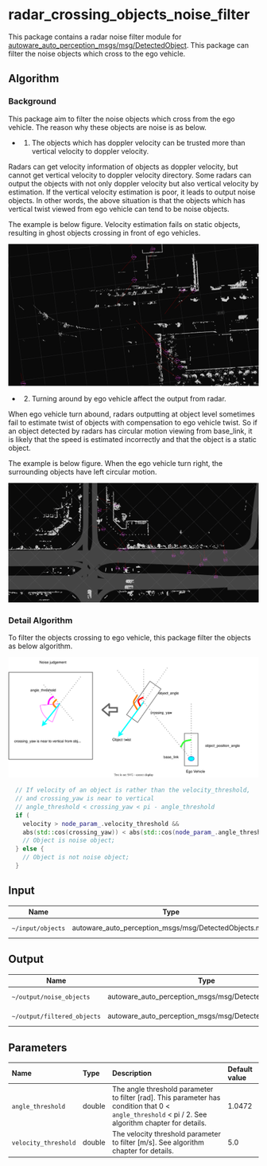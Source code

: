 # radar_crossing_objects_noise_filter

This package contains a radar noise filter module for [autoware_auto_perception_msgs/msg/DetectedObject](https://gitlab.com/autowarefoundation/autoware.auto/autoware_auto_msgs/-/blob/master/autoware_auto_perception_msgs/msg/DetectedObject.idl).
This package can filter the noise objects which cross to the ego vehicle.

## Algorithm

### Background

This package aim to filter the noise objects which cross from the ego vehicle.
The reason why these objects are noise is as below.

- 1. The objects which has doppler velocity can be trusted more than vertical velocity to doppler velocity.

Radars can get velocity information of objects as doppler velocity, but cannot get vertical velocity to doppler velocity directory.
Some radars can output the objects with not only doppler velocity but also vertical velocity by estimation.
If the vertical velocity estimation is poor, it leads to output noise objects.
In other words, the above situation is that the objects which has vertical twist viewed from ego vehicle can tend to be noise objects.

The example is below figure.
Velocity estimation fails on static objects, resulting in ghost objects crossing in front of ego vehicles.

![vertical_velocity_objects](docs/vertical_velocity_objects.png)

- 2. Turning around by ego vehicle affect the output from radar.

When ego vehicle turn abound, radars outputting at object level sometimes fail to estimate twist of objects with compensation to ego vehicle twist.
So if an object detected by radars has circular motion viewing from base_link, it is likely that the speed is estimated incorrectly and that the object is a static object.

The example is below figure.
When the ego vehicle turn right, the surrounding objects have left circular motion.

![turning_around](docs/turning_around.png)

### Detail Algorithm

To filter the objects crossing to ego vehicle, this package filter the objects as below algorithm.

![algorithm](docs/radar_crossing_objects_noise_filter.drawio.svg)

```cpp
  // If velocity of an object is rather than the velocity_threshold,
  // and crossing_yaw is near to vertical
  // angle_threshold < crossing_yaw < pi - angle_threshold
  if (
    velocity > node_param_.velocity_threshold &&
    abs(std::cos(crossing_yaw)) < abs(std::cos(node_param_.angle_threshold))) {
    // Object is noise object;
  } else {
    // Object is not noise object;
  }
```

## Input

| Name              | Type                                                  | Description          |
| ----------------- | ----------------------------------------------------- | -------------------- |
| `~/input/objects` | autoware_auto_perception_msgs/msg/DetectedObjects.msg | Radar objects. |

## Output

| Name                        | Type                                                  | Description      |
| --------------------------- | ----------------------------------------------------- | ---------------- |
| `~/output/noise_objects`    | autoware_auto_perception_msgs/msg/DetectedObjects.msg | Noise objects    |
| `~/output/filtered_objects` | autoware_auto_perception_msgs/msg/DetectedObjects.msg | Filtered objects |

## Parameters

| Name                 | Type   | Description                                                                                                                                         | Default value |
| :------------------- | :----- | :-------------------------------------------------------------------------------------------------------------------------------------------------- | :------------ |
| `angle_threshold`    | double | The angle threshold parameter to filter [rad]. This parameter has condition that 0 < `angle_threshold` < pi / 2. See algorithm chapter for details. | 1.0472        |
| `velocity_threshold` | double | The velocity threshold parameter to filter [m/s]. See algorithm chapter for details.                                                                | 5.0           |
